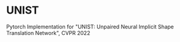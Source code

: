 # UNIST
Pytorch Implementation for "UNIST: Unpaired Neural Implicit Shape Translation Network", CVPR 2022
